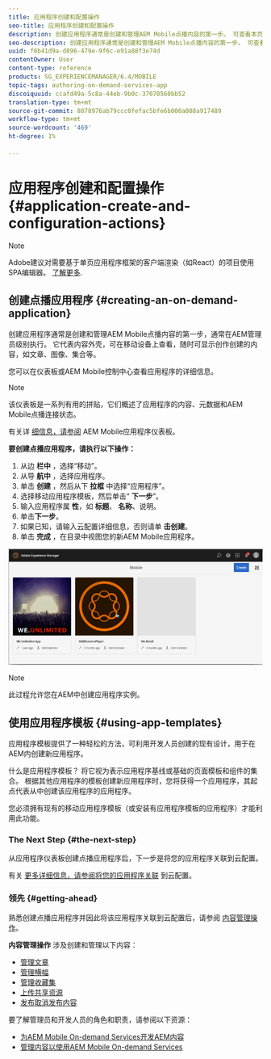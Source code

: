 ```yaml
---
title: 应用程序创建和配置操作
seo-title: 应用程序创建和配置操作
description: 创建应用程序通常是创建和管理AEM Mobile点播内容的第一步。 可查看本页以了解更多信息。
seo-description: 创建应用程序通常是创建和管理AEM Mobile点播内容的第一步。 可查看本页以了解更多信息。
uuid: f6b41d9a-d896-479e-9f6c-e91a88f3e74d
contentOwner: User
content-type: reference
products: SG_EXPERIENCEMANAGER/6.4/MOBILE
topic-tags: authoring-on-demand-services-app
discoiquuid: ccafd49a-5c8a-44eb-9b0c-37070560bb52
translation-type: tm+mt
source-git-commit: 8078976ab79ccc0fefac5bfe6b000a008a917489
workflow-type: tm+mt
source-wordcount: '469'
ht-degree: 1%

---
```



# 应用程序创建和配置操作{#application-create-and-configuration-actions}

>[!NOTE]
>
>Adobe建议对需要基于单页应用程序框架的客户端渲染（如React）的项目使用SPA编辑器。 [了解更多](/help/sites-developing/spa-overview.md).

## 创建点播应用程序 {#creating-an-on-demand-application}

创建应用程序通常是创建和管理AEM Mobile点播内容的第一步，通常在AEM管理员级别执行。 它代表内容外壳，可在移动设备上查看，随时可显示创作创建的内容，如文章、图像、集合等。

您可以在仪表板或AEM Mobile控制中心查看应用程序的详细信息。

>[!NOTE]
>
>该仪表板是一系列有用的拼贴，它们概述了应用程序的内容、元数据和AEM Mobile点播连接状态。
>
>有关详 [细信息，请参阅](/help/mobile/mobile-apps-ondemand-application-dashboard.md) AEM Mobile应用程序仪表板。

**要创建点播应用程序，请执行以下操作：**

1. 从边 **栏中** ，选择“移动”。
1. 从导 **航中** ，选择应用程序。
1. 单击 **创建** ，然后从下 **拉框** 中选择“应用程序”。
1. 选择移动应用程序模板，然后单击“ **下一步**”。
1. 输入应用程序属 **性**，如 **标题**、 **名称**、说明。
1. 单击&#x200B;**下一步**。
1. 如果已知，请输入云配置详细信息，否则请单 **击创建**。
1. 单击 **完成** ，在目录中视图您的新AEM Mobile应用程序。

![chlimage_1](assets/chlimage_1.gif)

>[!NOTE]
>
>此过程允许您在AEM中创建应用程序实例。

## 使用应用程序模板 {#using-app-templates}

应用程序模板提供了一种轻松的方法，可利用开发人员创建的现有设计，用于在AEM内创建新应用程序。

什么是应用程序模板？ 将它视为表示应用程序基线或基础的页面模板和组件的集合。
根据其他应用程序的模板创建新应用程序时，您将获得一个应用程序，其起点代表从中创建该应用程序的应用程序。

您必须拥有现有的移动应用程序模板（或安装有应用程序模板的应用程序）才能利用此功能。

### The Next Step {#the-next-step}

从应用程序仪表板创建点播应用程序后，下一步是将您的应用程序关联到云配置。

有关 [更多详细信息，请参阅将您的应用程序关联](/help/mobile/mobile-on-demand-associating-an-on-demand-app-to-cloud-configuration.md) 到云配置。

### 领先 {#getting-ahead}

熟悉创建点播应用程序并因此将该应用程序关联到云配置后，请参阅 [内容管理操作](/help/mobile/mobile-apps-ondemand-manage-content-ondemand.md)。

**内容管理操作** 涉及创建和管理以下内容：

* [管理文章](/help/mobile/mobile-on-demand-managing-articles.md)
* [管理横幅](/help/mobile/mobile-on-demand-managing-banners.md)
* [管理收藏集](/help/mobile/mobile-on-demand-managing-collections.md)
* [上传共享资源](/help/mobile/mobile-on-demand-shared-resources.md)
* [发布取消发布内容](/help/mobile/mobile-on-demand-publishing-unpublishing.md)

要了解管理员和开发人员的角色和职责，请参阅以下资源：

* [为AEM Mobile On-demand Services开发AEM内容](/help/mobile/aem-mobile-on-demand.md)
* [管理内容以使用AEM Mobile On-demand Services](/help/mobile/aem-mobile.md)
